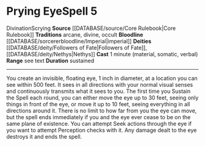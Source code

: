 ﻿---
bloodline: '[[DATABASE/sorcererbloodline/Imperial|Imperial]]'
component:
- Material
- Somatic
- Verbal
deity:
- '[[DATABASE/deity/Followers of Fate|Followers of Fate]]'
- '[[DATABASE/deity/Nethys|Nethys]]'
duration: sustained
heighten_level: '5'
id: '239'
level: '5'
name: Prying Eye
range: see text
rarity: Common
school: Divination
source: '[[DATABASE/source/Core Rulebook|Core Rulebook]]'
tradition:
- Arcane
- Divine
- Occult
trait:
- '[[DATABASE/trait/Divination|Divination]]'
- '[[DATABASE/trait/Scrying|Scrying]]'
type: Spell

---
# Prying Eye<span class="item-type">Spell 5</span>

<span class="item-trait">Divination</span><span class="item-trait">Scrying</span>
**Source** [[DATABASE/source/Core Rulebook|Core Rulebook]] 
**Traditions** arcane, divine, occult
**Bloodline** [[DATABASE/sorcererbloodline/Imperial|imperial]]
**Deities** [[DATABASE/deity/Followers of Fate|Followers of Fate]], [[DATABASE/deity/Nethys|Nethys]]
**Cast** 1 minute (material, somatic, verbal)
**Range** see text
**Duration** sustained

---
You create an invisible, floating eye, 1 inch in diameter, at a location you can see within 500 feet. It sees in all directions with your normal visual senses and continuously transmits what it sees to you.
 The first time you Sustain the Spell each round, you can either move the eye up to 30 feet, seeing only things in front of the eye, or move it up to 10 feet, seeing everything in all directions around it. There is no limit to how far from you the eye can move, but the spell ends immediately if you and the eye ever cease to be on the same plane of existence. You can attempt Seek actions through the eye if you want to attempt Perception checks with it. Any damage dealt to the eye destroys it and ends the spell.